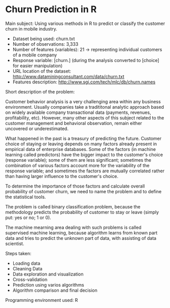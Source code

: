 # Churn Prediction in R

Main subject: Using various methods in R to predict or classify the customer churn in mobile industry.

* Dataset being used: churn.txt
* Number of observations: 3,333
* Number of features (variables): 21 -> representing individual customers of a mobile company
* Response variable: [churn.] (during the analysis converted to [choice] for easier manipulation)
* URL location of the dataset: http://www.dataminingconsultant.com/data/churn.txt
* Features description: http://www.sgi.com/tech/mlc/db/churn.names

Short description of the problem:

Customer behavior analysis is a very challenging area within any business environment. Usually companies take a tradititonal analytic approach based on widely available company transactional data (payments, revenues, profitability, etc). However, many other aspects of this subject related to the customer management and behavioral observation, remain either uncovered or underestimated.

What happened in the past is a treasury of predicting the future. Customer choice of staying or leaving depends on many factors already present in empirical data of enterprise databases. Some of the factors (in machine learning called predictors) have the bigger impact to the customer's choice (response variable); some of them are less significant; sometimes the combination of various factors account more for the variability of the response variable; and sometimes the factors are mutually correlated rather than having larger influence to the 
customer's choice.

To determine the importance of those factors and calculate overall probability of customer churn, we need to name the problem and to define the statistical tools.

The problem is called binary classification problem, because the methodology predicts the probability of customer to stay or leave (simply put: yes or no; 1 or 0).

The machine mearning area dealing with such problems is called supervised machine learning, because algorithm learns from known part data and tries to predict the unknown part of data, with assisting of data scientist. 

Steps taken:

* Loading data
* Cleaning Data
* Data exploration and visualization
* Cross-validation
* Prediction using varios algorithms
* Algorithm comparison and final decision

Programming environment used: R

